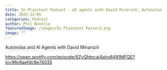 ```yaml
---
title: In Plaintext Podcast - AI agents with David Minarsch, Autonolas
date: 2023-12-05
categories: Podcast
author: Phil Bonello
featuredImage: /images/In Plaintext Poster2.png
image: ""
---
```

Autonolas and AI Agents with David Minarsch

https://open.spotify.com/episode/6ZyQhtncai4aho8491MFQE?si=96c6aefdc8e74035